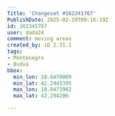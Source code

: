 ```yaml
---
Title: 'Changeset #162341767'
PublishDate: 2025-02-10T09:16:19Z
id: 162341767
user: dada24
comment: moving areas
created_by: iD 2.31.1
tags:
- Montenegro
- Budva
bbox:
  min_lon: 18.8470009
  min_lat: 42.2941395
  max_lon: 18.8471982
  max_lat: 42.294206

---
```

